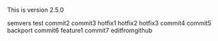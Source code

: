 This is version 2.5.0

semvers test
commit2
commit3
hotfix1
hotfix2
hotfix3
commit4
commit5
backport
commit6
feature1
commit7
editfromgithub

